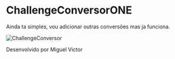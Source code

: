 # ChallengeConversorONE
Ainda ta simples, vou adicionar outras conversões mas ja funciona.

![ChallengeConversor](https://user-images.githubusercontent.com/26441429/224203622-77ca567b-82fe-43c8-98f0-790063bd35ea.gif)




Desenvolvido por Miguel Victor
